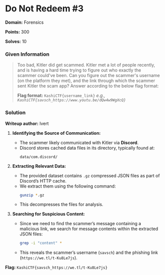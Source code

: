 # Do Not Redeem #3

**Domain:** Forensics

**Points:** 300

**Solves:** 10

### **Given Information**

> Too bad, Kitler did get scammed. Kitler met a lot of people recently, and is having a hard time trying to figure out who exactly the scammer could've been. Can you figure out the scammer's username (on the platform they met), and the link through which the scammer sent Kitler the scam app? Answer according to the below flag format:
>
> **Flag format:** `KashiCTF{username_link}`
> *e.g., `KashiCTF{savsch_https://www.youtu.be/dQw4w9WgXcQ}`*

### **Solution**

**Writeup author:** lvert

1. **Identifying the Source of Communication:**
   - The scammer likely communicated with Kitler via **Discord**.
   - Discord stores cached data files in its directory, typically found at:
     ```
     data/com.discord/
     ```

2. **Extracting Relevant Data:**
   - The provided dataset contains `.gz` compressed JSON files as part of Discord’s HTTP cache.
   - We extract them using the following command:
     ```bash
     gunzip *.gz
     ```
   - This decompresses the files for analysis.

3. **Searching for Suspicious Content:**
   - Since we need to find the scammer’s message containing a malicious link, we search for message contents within the extracted JSON files:
     ```bash
     grep -i "content" *
     ```
   - This reveals the scammer’s username (`savsch`) and the phishing link (`https://we.tl/t-Ku8Le7js`).

**Flag:** `KashiCTF{savsch_https://we.tl/t-Ku8Le7js}`

